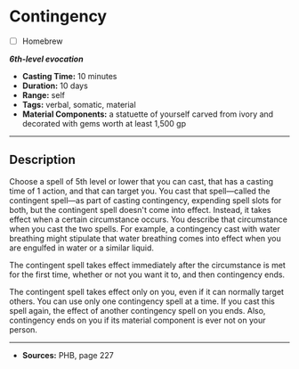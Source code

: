 # Contingency
- [ ] Homebrew

***6th-level evocation***
- **Casting Time:** 10 minutes
- **Duration:** 10 days
- **Range:** self
- **Tags:** verbal, somatic, material
- **Material Components:** a statuette of yourself carved from ivory and decorated with gems worth at least 1,500 gp

---

## Description
Choose a spell of 5th level or lower that you can cast, that has a casting time of 1 action, and that can target you.
You cast that spell&mdash;called the contingent spell&mdash;as part of casting contingency, expending spell slots for both, but the contingent spell doesn't come into effect.
Instead, it takes effect when a certain circumstance occurs.
You describe that circumstance when you cast the two spells.
For example, a contingency cast with water breathing might stipulate that water breathing comes into effect when you are engulfed in water or a similar liquid.

The contingent spell takes effect immediately after the circumstance is met for the first time, whether or not you want it to, and then contingency ends.

The contingent spell takes effect only on you, even if it can normally target others.
You can use only one contingency spell at a time.
If you cast this spell again, the effect of another contingency spell on you ends.
Also, contingency ends on you if its material component is ever not on your person.

---

- **Sources:** PHB, page 227
